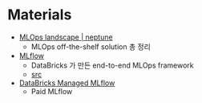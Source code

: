 # Materials

* [MLOps landscape | neptune](https://neptune.ai/blog/mlops-tools-platforms-landscape)
  * MLOps off-the-shelf solution 총 정리
* [MLflow](https://mlflow.org/)
  * DataBricks 가 만든 end-to-end MLOps framework
  * [src](https://github.com/mlflow/mlflow)
* [DataBricks Managed MLflow](https://www.databricks.com/product/managed-mlflow)
  * Paid MLflow 
